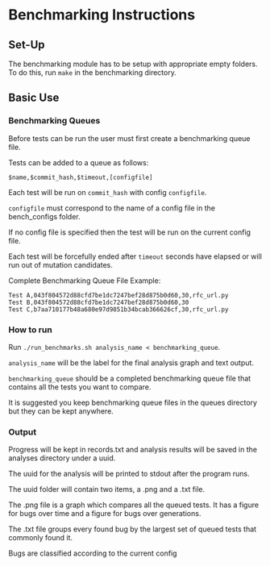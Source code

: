 # Benchmarking Instructions

## Set-Up

The benchmarking module has to be setup with appropriate empty folders. To do this, run `make` in the benchmarking directory.

## Basic Use

### Benchmarking Queues

Before tests can be run the user must first create a benchmarking queue file.

Tests can be added to a queue as follows:

```$name,$commit_hash,$timeout,[configfile]```

Each test will be run on `commit_hash` with config `configfile`.

`configfile` must correspond to the name of a config file in the bench_configs folder.

If no config file is specified then the test will be run on the current config file.

Each test will be forcefully ended after `timeout` seconds have elapsed or will run out of mutation candidates.

Complete Benchmarking Queue File Example:

```
Test A,043f804572d88cfd7be1dc7247bef28d875b0d60,30,rfc_url.py
Test B,043f804572d88cfd7be1dc7247bef28d875b0d60,30
Test C,b7aa710177b48a680e97d9851b34bcab366626cf,30,rfc_url.py
```

### How to run

Run `./run_benchmarks.sh analysis_name < benchmarking_queue`.

`analysis_name` will be the label for the final analysis graph and text output.

`benchmarking_queue` should be a completed benchmarking queue file that contains all the tests you want to compare.

It is suggested you keep benchmarking queue files in the queues directory but they can be kept anywhere.

### Output

Progress will be kept in records.txt and analysis results will be saved in the analyses directory under a uuid.

The uuid for the analysis will be printed to stdout after the program runs.

The uuid folder will contain two items, a .png and a .txt file.

The .png file is a graph which compares all the queued tests. It has a figure for bugs over time and a figure for bugs over generations.

The .txt file groups every found bug by the largest set of queued tests that commonly found it.

Bugs are classified according to the current config
